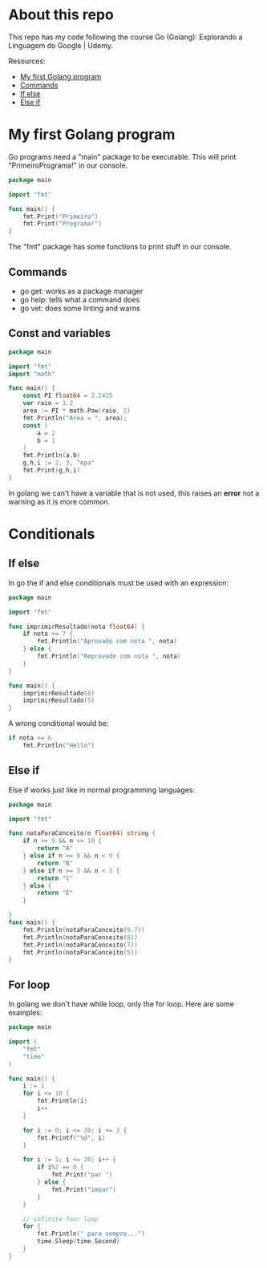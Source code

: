 # About this repo

This repo has my code following the course Go (Golang): Explorando a Linguagem do Google | Udemy.

Resources:

- [My first Golang program](#first-program)
- [Commands](#commands)
- [If else](#if_else)
- [Else if](#else_if)

# My first Golang program

Go programs need a "main" package to be executable.
This will print "PrimeiroPrograma!" in our console.

```go
package main

import "fmt"

func main() {
	fmt.Print("Primeiro")
	fmt.Print("Programa!")
}
```

The "fmt" package has some functions to print stuff in our console.

## Commands

- go get: works as a package manager
- go help: tells what a command does
- go vet: does some linting and warns

## Const and variables

```go
package main

import "fmt"
import "math"

func main() {
	const PI float64 = 3.1415
	var raio = 3.2
	area := PI * math.Pow(raio, 2)
	fmt.Println("Area = ", area);
	const (
		a = 2
		b = 1
	)
	fmt.Println(a,b)
	g,h,i := 2, 3, "epa"
	fmt.Print(g,h,i)
}
```

In golang we can't have a variable that is not used, this raises an <strong>error</strong> not a warning as it is more common.

# Conditionals

## If else

In go the if and else conditionals must be used with an expression:

```go
package main

import "fmt"

func imprimirResultado(nota float64) {
	if nota >= 7 {
		fmt.Println("Aprovado com nota ", nota)
	} else {
		fmt.Println("Reprovado com nota ", nota)
	}
}

func main() {
	imprimirResultado(8)
	imprimirResultado(5)
}
```

A wrong conditional would be:

```go
if nota >= 6
	fmt.Println("Hello")
```

## Else if

Else if works just like in normal programming languages:

```go
package main

import "fmt"

func notaParaConceito(n float64) string {
	if n >= 9 && n <= 10 {
		return "A"
	} else if n >= 8 && n < 9 {
		return "B"
	} else if n >= 3 && n < 5 {
		return "C"
	} else {
		return "E"
	}

}
func main() {
	fmt.Println(notaParaConceito(9.7))
	fmt.Println(notaParaConceito(8))
	fmt.Println(notaParaConceito(7))
	fmt.Println(notaParaConceito(5))
}

```

## For loop

In golang we don't have while loop, only the for loop.
Here are some examples:

```go
package main

import (
	"fmt"
	"time"
)

func main() {
	i := 1
	for i <= 10 {
		fmt.Println(i)
		i++
	}

	for i := 0; i <= 20; i += 2 {
		fmt.Printf("%d", i)
	}

	for i := 1; i <= 20; i++ {
		if i%2 == 0 {
			fmt.Print("par ")
		} else {
			fmt.Print("impar")
		}
	}

	// infinite foor loop
	for {
		fmt.Println(" para sempre...")
		time.Sleep(time.Second)
	}
}
```
